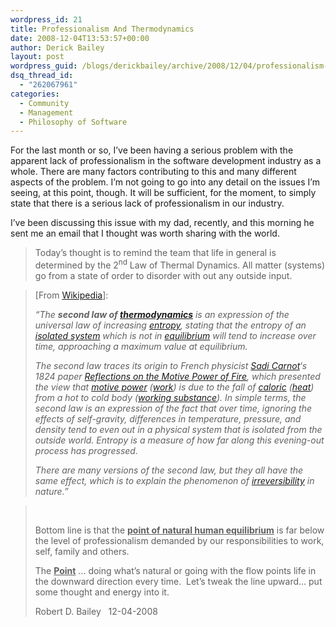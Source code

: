 ```yaml
---
wordpress_id: 21
title: Professionalism And Thermodynamics
date: 2008-12-04T13:53:57+00:00
author: Derick Bailey
layout: post
wordpress_guid: /blogs/derickbailey/archive/2008/12/04/professionalism-and-thermodynamics.aspx
dsq_thread_id:
  - "262067961"
categories:
  - Community
  - Management
  - Philosophy of Software
---
```

For the last month or so, I&#8217;ve been having a serious problem with the apparent lack of professionalism in the software development industry as a whole. There are many factors contributing to this and many different aspects of the problem. I&#8217;m not going to go into any detail on the issues I&#8217;m seeing, at this point, though. It will be sufficient, for the moment, to simply state that there is a serious lack of professionalism in our industry.

I&#8217;ve been discussing this issue with my dad, recently, and this morning he sent me an email that I thought was worth sharing with the world.

> Today’s thought is to remind the team that life in general is determined by the 2<sup>nd</sup> Law of Thermal Dynamics. All matter (systems) go from a state of order to disorder with out any outside input.

> [From <a href="http://en.wikipedia.org/wiki/Second_law_of_thermodynamics" target="_blank">Wikipedia</a>]:
> 
> _&#8220;The **second law of [thermodynamics](http://en.wikipedia.org/wiki/Thermodynamics)** is an expression of the universal law of increasing_ [_entropy_](http://en.wikipedia.org/wiki/Entropy)_, stating that the entropy of an_ [_isolated system_](http://en.wikipedia.org/wiki/Isolated_system) _which is not in_ [_equilibrium_](http://en.wikipedia.org/wiki/Thermodynamic_equilibrium) _will tend to increase over time, approaching a maximum value at equilibrium._
> 
> _The second law traces its origin to French physicist_ [_Sadi Carnot_](http://en.wikipedia.org/wiki/Nicolas_L%C3%A9onard_Sadi_Carnot)_&#8216;s 1824 paper_ [_Reflections on the Motive Power of Fire_](http://en.wikipedia.org/wiki/Reflections_on_the_Motive_Power_of_Fire)_, which presented the view that_ [_motive power_](http://en.wikipedia.org/wiki/Motive_power) _(_[_work_](http://en.wikipedia.org/wiki/Mechanical_work)_) is due to the fall of_ [_caloric_](http://en.wikipedia.org/wiki/Caloric) _(_[_heat_](http://en.wikipedia.org/wiki/Heat)_) from a hot to cold body (_[_working substance_](http://en.wikipedia.org/wiki/Working_substance)_). In simple terms, the second law is an expression of the fact that over time, ignoring the effects of self-gravity, differences in temperature, pressure, and density tend to even out in a physical system that is isolated from the outside world. Entropy is a measure of how far along this evening-out process has progressed._
> 
> _There are many versions of the second law, but they all have the same effect, which is to explain the phenomenon of_ [_irreversibility_](http://en.wikipedia.org/wiki/Irreversibility) _in nature.&#8221;_

> &nbsp;
> 
> Bottom line is that the **<u>point of natural human equilibrium</u>** is far below the level of professionalism demanded by our responsibilities to work, self, family and others.
> 
> The **<u>Point</u>** … doing what’s natural or going with the flow points life in the downward direction every time.&nbsp; Let’s tweak the line upward… put some thought and energy into it.
> 
> Robert D. Bailey&nbsp;&nbsp; 12-04-2008&nbsp;&nbsp;